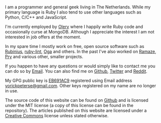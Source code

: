 I am a programmer and general geek living in The Netherlands. While my primary
language is Ruby I also tend to use other languages such as Python, C/C++ and
JavaScript.

I'm currently employed by [Olery][olery] where I happily write Ruby code and
occasionally curse at MongoDB. Although I appreciate the interest I am not
interested in job offers at the moment.

In my spare time I mostly work on free, open source software such as
[Rubinius][rubinius], [ruby-lint][ruby-lint], [Oga][oga] and others. In the past
I've also worked on [Ramaze][ramaze], [Pry][pry] and various other, smaller
projects.

If you happen to have any questions or would simply like to contact me you can
do so by [Email](mailto:yorickpeterse@gmail.com). You can also find me on
[Github][github], [Twitter][twitter] and [Reddit][reddit].

My GPG public key is [EB691AC9][gpg-key] registered using Email address
yorickpeterse@gmail.com. Other keys registered on my name are no longer in use.

The source code of this website can be found on [Github][source] and is licensed
under the MIT license (a copy of this license can be found in the repository).
The articles published on this website are licensed under a
[Creative Commons][cc] license unless stated otherwise.

[ramaze]: http://ramaze.net/
[pry]: https://github.com/pry/pry
[ruby-lint]: https://github.com/yorickpeterse/ruby-lint
[github]: https://github.com/yorickpeterse/
[twitter]: http://twitter.com/yorickpeterse
[reddit]: http://www.reddit.com/user/yorickpeterse
[source]: https://github.com/yorickpeterse/yorickpeterse.com
[cc]: http://creativecommons.org/licenses/by-nc-sa/3.0
[rubinius]: http://rubini.us
[oga]: https://github.com/yorickpeterse/oga
[olery]: http://www.olery.com
[gpg-key]: /gpg_key.txt
